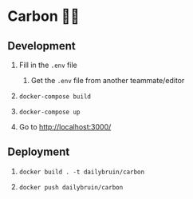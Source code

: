 # Carbon 🐝🍯

## Development

1. Fill in the `.env` file

    1. Get the `.env` file from another teammate/editor

2. `docker-compose build`

3. `docker-compose up`

4. Go to [http://localhost:3000/](http://localhost:3000/)

## Deployment

1. `docker build . -t dailybruin/carbon`

2. `docker push dailybruin/carbon`
